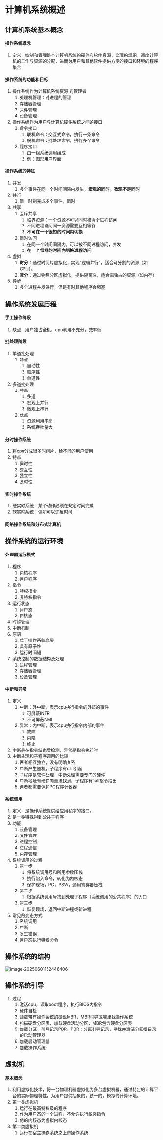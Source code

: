 # 计算机系统概述

## 计算机系统基本概念

#### 操作系统概念

1. 定义：控制和管理整个计算机系统的硬件和软件资源，合理的组织，调度计算机的工作与资源的分配，进而为用户和其他软件提供方便的接口和环境的程序集合

#### 操作系统的功能和目标

1. 操作系统作为计算机系统资源·的管理者
   1. 处理机管理：对进程的管理
   2. 存储器管理
   3. 文件管理
   4. 设备管理
2. 操作系统作为用户与计算机硬件系统之间的接口
   1. 命令接口
      1. 联机命令：交互式命令，执行一条命令
      2. 脱机命令：批处理命令，执行多个命令
   2. 程序接口
      1. 由一组系统调用组成
      2. 例：图形用户界面

#### 操作系统的特征

1. 并发
   1. 多个事件在同一个时间间隔内发生，**宏观的同时，微观不是同时**
2. 并行
   1. 同一时刻完成多个事件，同时
3. 共享
   1. 互斥共享
      1. 临界资源：一个资源不可以同时被两个进程访问
      2. 不同进程访问同一资源需要互相等待
      3. **不可在一个很短的时间内切换**
   2. 同时访问
      1. 在同一个时间间隔内，可以被不同进程访问，并发
      2. **在一个很短的时间内切换进程访问**
4. 虚拟
   1. **时分**：通过时间片虚拟化，实现“逻辑并行”，适合可分割的资源（如CPU）。
   2. **空分**：通过物理分区虚拟化，提供隔离性，适合需独占的资源（如内存）
5. 异步
   1. 多个进程并发进行，但是有时其他程序会堵塞

## 操作系统发展历程

#### 手工操作阶段

1. 缺点：用户独占全机，cpu利用不充分，效率低

#### 批处理阶段

1. 单道批处理
   1. 特点
      1. 自动性
      2. 顺序性
      3. 单道性
2. 多道批处理
   1. 特点
      1. 多道
      2. 宏观上并行
      3. 微观上串行
   2. 优点
      1. 资源利用率高
      2. 系统吞吐量大

#### 分时操作系统

1. 将cpu分成很多时间片，给不同的用户使用
2. 特点
   1. 同时性
   2. 交互性
   3. 独立性
   4. 及时性

#### 实时操作系统

1. 硬实时系统：某个动作必须在规定时间完成
2. 软实时系统：偶尔可以违反时间

#### 网络操作系统和分布式计算机

## 操作系统的运行环境

#### 处理器运行模式

1. 程序
   1. 内核程序
   2. 用户程序
2. 指令
   1. 特权指令
   2. 非特权指令
3. 运行状态
   1. 用户态
   2. 内核态
4. 时钟管理
5. 中断机制
6. 原语
   1. 位于操作系统底层
   2. 具有原子性
   3. 运行时间短
7. 系统控制的数据结构及处理
   1. 进程管理
   2. 存储器管理
   3. 设备管理

#### 中断和异常

1. 定义
   1. 中断：外中断，表示cpu执行指令的外部的事件
      1. 可屏蔽INTR
      2. 不可屏蔽NMI
   2. 异常：内中断，表示cpu执行指令内部的事件
      1. 故障
      2. 内陷
      3. 终止
2. 中断是在指令结束后检测，异常是指令执行时
3. 中断处理和子程序调用的比较
   1. 两者相互独立，没有明确关系
   2. 中断产生随机，子程序有call引起
   3. 子程序是软件处理，中断处理需要专门的硬件
   4. 中断地址有硬件向量法找到，子程序有call指令给出
   5. 两者都需要保护PC程序计数器

#### 系统调用

1. 定义：是操作系统提供给应用程序的接口。
2. 是一种特殊得到公共子程序
3. 功能
   1. 设备管理
   2. 文件管理
   3. 进程控制
   4. 进程通信
   5. 内存管理
4. 系统调用的过程
   1. 第一步
      1. 将系统调用号和所用参数压栈
      2. 执行陷入命令，转化为内核态
      3. 保护现场，PC，PSW，通用寄存器压栈
   2. 第二步
      1. 根据系统调用号找到处理子程序（系统调用的公共程序）的入口
   3. 第三步
      1. 恢复现场，返回中断进程或新进程
5. 常见的变态方式
   1. 系统调用
   2. 中断
   3. 发生错误
   4. 用户态执行特权命令

## 操作系统的结构

![image-20250601152446406](C:\Users\27545\AppData\Roaming\Typora\typora-user-images\image-20250601152446406.png)

## 操作系统引导

1. 过程
   1. 激活cpu，读取boot程序，执行BIOS内指令
   2. 硬件自检
   3. 加载带有操作系统的硬盘MBR，MBR引导区哪里找操作系统
   4. 扫描硬盘分区表，加载硬盘活动分区，MBR包含硬盘分区表
   5. 加载分区，引导记录PBR，PBR：分区引导记录，寻找并激活分区根目录的启动管理器
   6. 加载启动管理器
   7. 加载操作系统·

## 虚拟机

#### 基本概念

1. 利用虚拟化技术，将一台物理机器虚拟化为多台虚拟机器，通过特定的计算平台的实际物理特性，为用户提供抽象的，统一的，模拟的计算环境。
2. 第一类虚拟机
   1. 运行在最高特权级的程序
   2. 作为用户态的一个进程，不允许执行敏感指令
   3. 他的内核态为虚拟内核态
3. 第二类虚拟机
   1. 运行在宿主操作系统之上的操作系统

